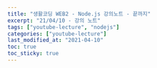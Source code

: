 ```yaml
---
title: "생활코딩 WEB2 - Node.js 강의노트 - 끝까지"
excerpt: "21/04/10 - 강의 노트"
tags: ["youtube-lecture", "nodejs"]
categories: ["youtube-lecture"]
last_modified_at: "2021-04-10"
toc: true
toc_sticky: true
---
```


